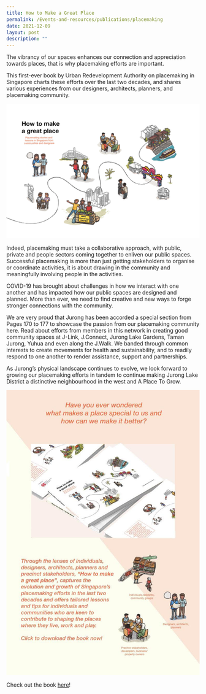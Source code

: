 ```yaml
---
title: How to Make a Great Place
permalink: /Events-and-resources/publications/placemaking
date: 2021-12-09
layout: post
description: ""
---
```

The vibrancy of our spaces enhances our connection and appreciation towards places, that is why placemaking efforts are important. 

This first-ever book by Urban Redevelopment Authority on placemaking in Singapore charts these efforts over the last two decades, and shares various experiences from our designers, architects, planners, and placemaking community.

![Alt text for image on Isomer site](/images/Placemaking%20Book%20Cover.jpg)

Indeed, placemaking must take a collaborative approach, with public, private and people sectors coming together to enliven our public spaces. Successful placemaking is more than just getting stakeholders to organise or coordinate activities, it is about drawing in the community and meaningfully involving people in the activities. 

COVID-19 has brought about challenges in how we interact with one another and has impacted how our public spaces are designed and planned. More than ever, we need to find creative and new ways to forge stronger connections with the community. 

We are very proud that Jurong has been accorded a special section from Pages 170 to 177 to showcase the passion from our placemaking community here. Read about efforts from members in this network in creating good community spaces at J-Link, J.Connect, Jurong Lake Gardens, Taman Jurong, Yuhua and even along the J.Walk. We banded through common interests to create movements for health and sustainability, and to readily respond to one another to render assistance, support and partnerships. 

As Jurong’s physical landscape continues to evolve, we look forward to growing our placemaking efforts in tandem to continue making Jurong Lake District a distinctive neighbourhood in the west and A Place To Grow.

[![Alt text for image on Isomer site](/images/Placemaking%20Book%20Clickable.jpg)](https://www.ura.gov.sg/-/media/Corporate/Resources/Publications/Books/PlacemakingBook_How-to-make-a-great-place.pdf)

Check out the book [here](http://go.gov.sg/placemakingbook)!